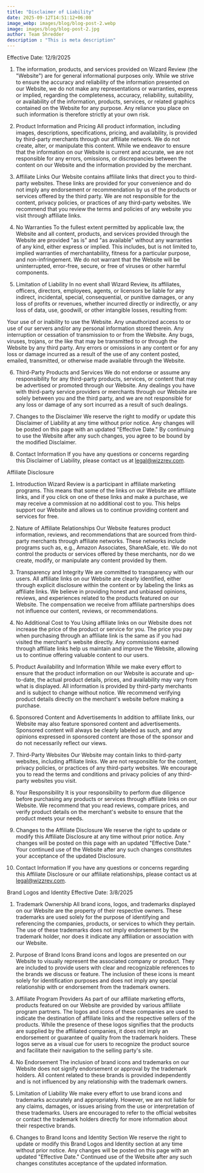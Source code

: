 ```yaml
---
title: "Disclaimer of Liability"
date: 2025-09-12T14:51:12+06:00
image_webp: images/blog/blog-post-2.webp
image: images/blog/blog-post-2.jpg
author: Team Shredder
description : "This is meta description"
---
```


Effective Date: 12/9/2025

1. The information, products, and services provided on Wizard Review (the "Website") are for general informational purposes only. While we strive to ensure the accuracy and reliability of the information presented on our Website, we do not make any representations or warranties, express or implied, regarding the completeness, accuracy, reliability, suitability, or availability of the information, products, services, or related graphics contained on the Website for any purpose. Any reliance you place on such information is therefore strictly at your own risk.

2. Product Information and Pricing
All product information, including images, descriptions, specifications, pricing, and availability, is provided by third-party merchants through our affiliate network. We do not create, alter, or manipulate this content. While we endeavor to ensure that the information on our Website is current and accurate, we are not responsible for any errors, omissions, or discrepancies between the content on our Website and the information provided by the merchant.

3. Affiliate Links
Our Website contains affiliate links that direct you to third-party websites. These links are provided for your convenience and do not imply any endorsement or recommendation by us of the products or services offered by the third party. We are not responsible for the content, privacy policies, or practices of any third-party websites. We recommend that you review the terms and policies of any website you visit through affiliate links.

4. No Warranties
To the fullest extent permitted by applicable law, the Website and all content, products, and services provided through the Website are provided "as is" and "as available" without any warranties of any kind, either express or implied. This includes, but is not limited to, implied warranties of merchantability, fitness for a particular purpose, and non-infringement. We do not warrant that the Website will be uninterrupted, error-free, secure, or free of viruses or other harmful components.

5. Limitation of Liability
In no event shall Wizard Review, its affiliates, officers, directors, employees, agents, or licensors be liable for any indirect, incidental, special, consequential, or punitive damages, or any loss of profits or revenues, whether incurred directly or indirectly, or any loss of data, use, goodwill, or other intangible losses, resulting from:

Your use of or inability to use the Website.
Any unauthorized access to or use of our servers and/or any personal information stored therein.
Any interruption or cessation of transmission to or from the Website.
Any bugs, viruses, trojans, or the like that may be transmitted to or through the Website by any third party.
Any errors or omissions in any content or for any loss or damage incurred as a result of the use of any content posted, emailed, transmitted, or otherwise made available through the Website.

6. Third-Party Products and Services
We do not endorse or assume any responsibility for any third-party products, services, or content that may be advertised or promoted through our Website. Any dealings you have with third-party service providers or merchants through our Website are solely between you and the third party, and we are not responsible for any loss or damage of any sort incurred as a result of such dealings.

7. Changes to the Disclaimer
We reserve the right to modify or update this Disclaimer of Liability at any time without prior notice. Any changes will be posted on this page with an updated "Effective Date." By continuing to use the Website after any such changes, you agree to be bound by the modified Disclaimer.

8. Contact Information
If you have any questions or concerns regarding this Disclaimer of Liability, please contact us at legal@wizzrev.com.


Affiliate Disclosure

1. Introduction
Wizard Review is a participant in affiliate marketing programs. This means that some of the links on our Website are affiliate links, and if you click on one of these links and make a purchase, we may receive a commission at no additional cost to you. This helps support our Website and allows us to continue providing content and services for free.

2. Nature of Affiliate Relationships
Our Website features product information, reviews, and recommendations that are sourced from third-party merchants through affiliate networks. These networks include programs such as, e.g., Amazon Associates, ShareASale, etc. We do not control the products or services offered by these merchants, nor do we create, modify, or manipulate any content provided by them.

3. Transparency and Integrity
We are committed to transparency with our users. All affiliate links on our Website are clearly identified, either through explicit disclosure within the content or by labeling the links as affiliate links. We believe in providing honest and unbiased opinions, reviews, and experiences related to the products featured on our Website. The compensation we receive from affiliate partnerships does not influence our content, reviews, or recommendations.

4. No Additional Cost to You
Using affiliate links on our Website does not increase the price of the product or service for you. The price you pay when purchasing through an affiliate link is the same as if you had visited the merchant's website directly. Any commissions earned through affiliate links help us maintain and improve the Website, allowing us to continue offering valuable content to our users.

5. Product Availability and Information
While we make every effort to ensure that the product information on our Website is accurate and up-to-date, the actual product details, prices, and availability may vary from what is displayed. All information is provided by third-party merchants and is subject to change without notice. We recommend verifying product details directly on the merchant's website before making a purchase.

6. Sponsored Content and Advertisements
In addition to affiliate links, our Website may also feature sponsored content and advertisements. Sponsored content will always be clearly labeled as such, and any opinions expressed in sponsored content are those of the sponsor and do not necessarily reflect our views.

7. Third-Party Websites
Our Website may contain links to third-party websites, including affiliate links. We are not responsible for the content, privacy policies, or practices of any third-party websites. We encourage you to read the terms and conditions and privacy policies of any third-party websites you visit.

8. Your Responsibility
It is your responsibility to perform due diligence before purchasing any products or services through affiliate links on our Website. We recommend that you read reviews, compare prices, and verify product details on the merchant's website to ensure that the product meets your needs.

9. Changes to the Affiliate Disclosure
We reserve the right to update or modify this Affiliate Disclosure at any time without prior notice. Any changes will be posted on this page with an updated "Effective Date." Your continued use of the Website after any such changes constitutes your acceptance of the updated Disclosure.

10. Contact Information
If you have any questions or concerns regarding this Affiliate Disclosure or our affiliate relationships, please contact us at legal@wizzrev.com.

Brand Logos and Identity
Effective Date: 3/8/2025

1. Trademark Ownership
All brand icons, logos, and trademarks displayed on our Website are the property of their respective owners. These trademarks are used solely for the purpose of identifying and referencing the companies, products, or services to which they pertain. The use of these trademarks does not imply endorsement by the trademark holder, nor does it indicate any affiliation or association with our Website.

2. Purpose of Brand Icons
Brand icons and logos are presented on our Website to visually represent the associated company or product. They are included to provide users with clear and recognizable references to the brands we discuss or feature. The inclusion of these icons is meant solely for identification purposes and does not imply any special relationship with or endorsement from the trademark owners.

3. Affiliate Program Providers
As part of our affiliate marketing efforts, products featured on our Website are provided by various affiliate program partners. The logos and icons of these companies are used to indicate the destination of affiliate links and the respective sellers of the products. While the presence of these logos signifies that the products are supplied by the affiliated companies, it does not imply an endorsement or guarantee of quality from the trademark holders. These logos serve as a visual cue for users to recognize the product source and facilitate their navigation to the selling party's site.

4. No Endorsement
The inclusion of brand icons and trademarks on our Website does not signify endorsement or approval by the trademark holders. All content related to these brands is provided independently and is not influenced by any relationship with the trademark owners.

5. Limitation of Liability
We make every effort to use brand icons and trademarks accurately and appropriately. However, we are not liable for any claims, damages, or issues arising from the use or interpretation of these trademarks. Users are encouraged to refer to the official websites or contact the trademark holders directly for more information about their respective brands.

6. Changes to Brand Icons and Identity Section
We reserve the right to update or modify this Brand Logos and Identity section at any time without prior notice. Any changes will be posted on this page with an updated "Effective Date." Continued use of the Website after any such changes constitutes acceptance of the updated information.